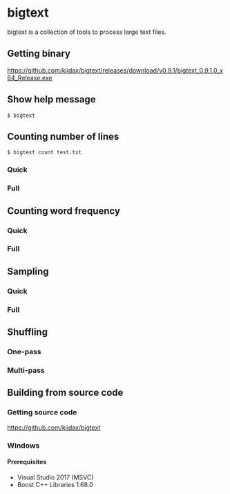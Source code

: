 # bigtext

bigtext is a collection of tools to process large text files.

## Getting binary

https://github.com/kiidax/bigtext/releases/download/v0.9.1/bigtext_0.9.1.0_x64_Release.exe

## Show help message

```
$ bigtext
```

## Counting number of lines

```
$ bigtext count test.txt
```

### Quick

### Full

## Counting word frequency

### Quick

### Full

## Sampling

### Quick

### Full

## Shuffling

### One-pass

### Multi-pass

## Building from source code

### Getting source code

https://github.com/kiidax/bigtext

### Windows

#### Prerequisites

- Visual Studio 2017 (MSVC)
- Boost C++ Libraries 1.68.0
